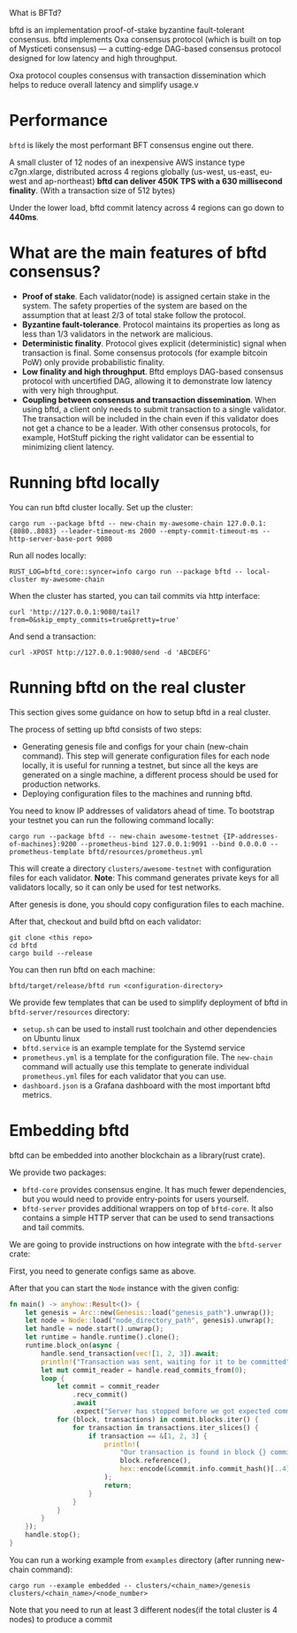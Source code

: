 What is BFTd?

bftd is an implementation proof-of-stake byzantine fault-tolerant consensus. bftd implements Oxa consensus protocol (which is built on top of Mysticeti consensus) — a cutting-edge DAG-based consensus protocol designed for low latency and high throughput.

Oxa protocol couples consensus with transaction dissemination which helps to reduce overall latency and simplify usage.v

# Performance
`bftd` is likely the most performant BFT consensus engine out there.

A small cluster of 12 nodes of an inexpensive AWS instance type c7gn.xlarge, distributed across 4 regions globally (us-west, us-east, eu-west and ap-northeast) **bftd can deliver 450K TPS with a 630 millisecond finality**. (With a transaction size of 512 bytes)

Under the lower load, bftd commit latency across 4 regions can go down to **440ms**.

# What are the main features of bftd consensus?

* **Proof of stake**. Each validator(node) is assigned certain stake in the system. The safety properties of the system are based on the assumption that at least 2/3 of total stake follow the protocol.
* **Byzantine fault-tolerance**. Protocol maintains its properties as long as less than 1/3 validators in the network are malicious. 
* **Deterministic finality**. Protocol gives explicit (deterministic) signal when transaction is final. Some consensus protocols (for example bitcoin PoW) only provide probabilistic finality. 
* **Low finality and high throughput**. Bftd employs DAG-based consensus protocol with uncertified DAG, allowing it to demonstrate low latency with very high throughput. 
* **Coupling between consensus and transaction dissemination**. When using bftd, a client only needs to submit transaction to a single validator. The transaction will be included in the chain even if this validator does not get a chance to be a leader. With other consensus protocols, for example, HotStuff picking the right validator can be essential to minimizing client latency.
 
# Running bftd locally

You can run bftd cluster locally.
Set up the cluster:
```
cargo run --package bftd -- new-chain my-awesome-chain 127.0.0.1:{8080..8083} --leader-timeout-ms 2000 --empty-commit-timeout-ms --http-server-base-port 9080
```
Run all nodes locally:
```
RUST_LOG=bftd_core::syncer=info cargo run --package bftd -- local-cluster my-awesome-chain
```
When the cluster has started, you can tail commits via http interface:
```
curl 'http://127.0.0.1:9080/tail?from=0&skip_empty_commits=true&pretty=true'
```
And send a transaction:
```
curl -XPOST http://127.0.0.1:9080/send -d 'ABCDEFG'
```

# Running bftd on the real cluster 

This section gives some guidance on how to setup bftd in a real cluster.

The process of setting up bftd consists of two steps:

- Generating genesis file and configs for your chain (new-chain command). This step will generate configuration files for each node locally, it is useful for running a testnet, but since all the keys are generated on a single machine, a different process should be used for production networks.  
- Deploying configuration files to the machines and running bftd.

You need to know IP addresses of validators ahead of time. 
To bootstrap your testnet you can run the following command locally:
```
cargo run --package bftd -- new-chain awesome-testnet {IP-addresses-of-machines}:9200 --prometheus-bind 127.0.0.1:9091 --bind 0.0.0.0 --prometheus-template bftd/resources/prometheus.yml
```

This will create a directory `clusters/awesome-testnet` with configuration files for each validator.
**Note**: This command generates private keys for all validators locally, so it can only be used for test networks.

After genesis is done, you should copy configuration files to each machine.

After that, checkout and build bftd on each validator:
```
git clone <this repo>
cd bftd
cargo build --release
```

You can then run bftd on each machine:
```
bftd/target/release/bftd run <configuration-directory>
```

We provide few templates that can be used to simplify deployment of bftd in `bftd-server/resources` directory:

* `setup.sh` can be used to install rust toolchain and other dependencies on Ubuntu linux
* `bftd.service` is an example template for the Systemd service
* `prometheus.yml` is a template for the configuration file. The `new-chain` command will actually use this template to generate individual `prometheus.yml` files for each validator that you can use. 
* `dashboard.json` is a Grafana dashboard with the most important bftd metrics.

# Embedding bftd

bftd can be embedded into another blockchain as a library(rust crate).

We provide two packages:
* `bftd-core` provides consensus engine. It has much fewer dependencies, but you would need to provide entry-points for users yourself.
* `bftd-server` provides additional wrappers on top of `bftd-core`. It also contains a simple HTTP server that can be used to send transactions and tail commits. 

We are going to provide instructions on how integrate with the `bftd-server` crate:

First, you need to generate configs same as above.

After that you can start the `Node` instance with the given config:

```rust
fn main() -> anyhow::Result<()> {
    let genesis = Arc::new(Genesis::load("genesis_path").unwrap());
    let node = Node::load("node_directory_path", genesis).unwrap();
    let handle = node.start().unwrap();
    let runtime = handle.runtime().clone();
    runtime.block_on(async {
        handle.send_transaction(vec![1, 2, 3]).await;
        println!("Transaction was sent, waiting for it to be committed");
        let mut commit_reader = handle.read_commits_from(0);
        loop {
            let commit = commit_reader
                .recv_commit()
                .await
                .expect("Server has stopped before we got expected commit");
            for (block, transactions) in commit.blocks.iter() {
                for transaction in transactions.iter_slices() {
                    if transaction == &[1, 2, 3] {
                        println!(
                            "Our transaction is found in block {} committed by commit {}!",
                            block.reference(),
                            hex::encode(&commit.info.commit_hash()[..4])
                        );
                        return;
                    }
                }
            }
        }
    });
    handle.stop();
}
```

You can run a working example from `examples` directory (after running new-chain command):
```
cargo run --example embedded -- clusters/<chain_name>/genesis clusters/<chain_name>/<node_number>
```

Note that you need to run at least 3 different nodes(if the total cluster is 4 nodes) to produce a commit
